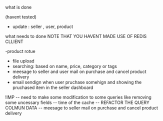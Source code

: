 what is done

(havent tested)

- update : seller , user, product

what needs to done
NOTE THAT YOU HAVENT MADE USE OF REDIS CLLIENT

-product rotue

- file upload
- searching: based on name, price, category or tags
- meesage to seller and user mail on purchase and cancel product delivery
- email sendign when user pruchase somehign and showing the pruchased item in the seller dashboard

!IMP
-- need to make some modification to some queries like removing some uncessary fields
-- time of the cache
-- REFACTOR THE QUERY COLMUN DATA
-- meesage to seller mail on purchase and cancel product delivery
